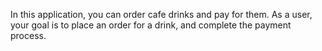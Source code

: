 In this application, you can order cafe drinks and pay for them.
As a user, your goal is to place an order for a drink, and complete the payment process.

